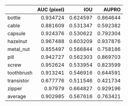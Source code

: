 |            |   AUC (pixel) |      IOU |    AUPRO |
|:-----------|--------------:|---------:|---------:|
| bottle     |      0.934724 | 0.624597 | 0.864644 |
| cable      |      0.881609 | 0.531347 | 0.592382 |
| capsule    |      0.924376 | 0.530622 | 0.792304 |
| hazelnut   |      0.967488 | 0.603209 | 0.937876 |
| metal_nut  |      0.855497 | 0.566844 | 0.758186 |
| pill       |      0.942727 | 0.562303 | 0.869703 |
| screw      |      0.952624 | 0.533954 | 0.823599 |
| toothbrush |      0.913241 | 0.546916 | 0.644591 |
| transistor |      0.677776 | 0.511546 | 0.421734 |
| zipper     |      0.97979  | 0.664827 | 0.929196 |
| average    |      0.902985 | 0.567616 | 0.763421 |